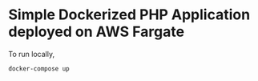 # Simple Dockerized PHP Application deployed on AWS Fargate

To run locally,

```
docker-compose up
```